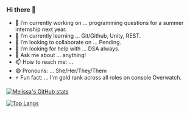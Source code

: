 ### Hi there 👋

<!--
**melissa-perez/melissa-perez** is a ✨ _special_ ✨ repository because its `README.md` (this file) appears on your GitHub profile.
Here are some ideas to get you started:
-->
- 🔭 I’m currently working on ... programming questions for a summer internship next year.
- 🌱 I’m currently learning ... Git/Github, Unity, REST.
- 👯 I’m looking to collaborate on ... Pending.
- 🤔 I’m looking for help with ... DSA always.
- 💬 Ask me about ... anything!
- 📫 How to reach me: ... 
- 😄 Pronouns: ... She/Her/They/Them
- ⚡ Fun fact: ... I'm gold rank across all roles on console Overwatch.


[![Melissa's GitHub stats](https://github-readme-stats.vercel.app/api?username=melissa-perez&count_private=true&theme=synthwave&show_icons=true
)](https://github.com/melissa-perez/github-readme-stats)

[![Top Langs](https://github-readme-stats.vercel.app/api/top-langs/?username=melissa-perez)](https://github.com/melissa-perez/github-readme-stats)

